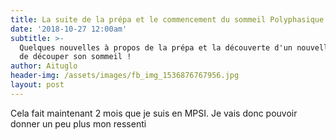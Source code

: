 ```yaml
---
title: La suite de la prépa et le commencement du sommeil Polyphasique
date: '2018-10-27 12:00am'
subtitle: >-
  Quelques nouvelles à propos de la prépa et la découverte d'un nouvelle façon
  de découper son sommeil !
author: Aituglo
header-img: /assets/images/fb_img_1536876767956.jpg
layout: post
---
```

Cela fait maintenant 2 mois que je suis en MPSI. Je vais donc pouvoir donner un peu plus mon ressenti
